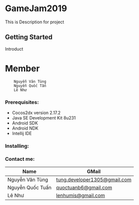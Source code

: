 # GameJam2019
This is Description for project

## Getting Started
Introduct

# Member
```
    Nguyễn Văn Tùng
	Nguyễn Quốc Tấn
	Lê Như
```

### Prerequisites:

* Cocos2dx version 2.17.2
* Java SE Development Kit 8u231
* Android SDK
* Android NDK
* Intellij IDE

### Installing:

### Contact me:
|  Name  | 	GMail  |
| --------------- | -------------------------------- |
| Nguyễn Văn Tùng | tung.developer1305@gmail.com |
| Nguyễn Quốc Tuấn | quoctuanb6@gmail.com |
| Lê Như | lenhumis@gmail.com |